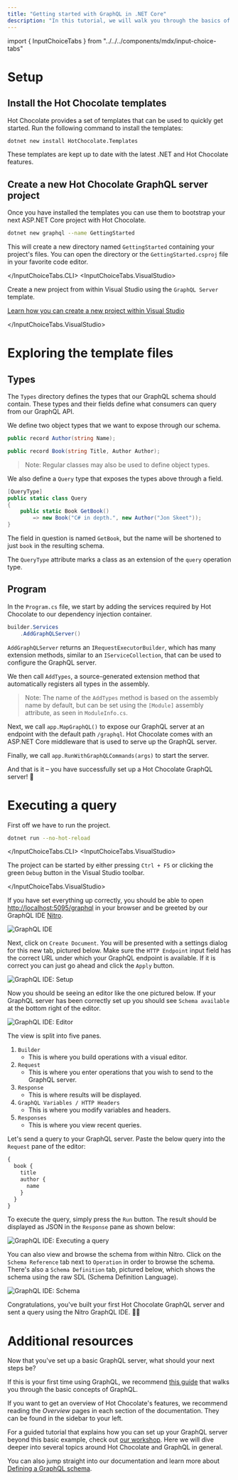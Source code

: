 ```yaml
---
title: "Getting started with GraphQL in .NET Core"
description: "In this tutorial, we will walk you through the basics of creating a GraphQL server with Hot Chocolate."
---
```


import { InputChoiceTabs } from "../../../components/mdx/input-choice-tabs"

# Setup

## Install the Hot Chocolate templates

Hot Chocolate provides a set of templates that can be used to quickly get started. Run the following command to install the templates:

```bash
dotnet new install HotChocolate.Templates
```

These templates are kept up to date with the latest .NET and Hot Chocolate features.

## Create a new Hot Chocolate GraphQL server project

Once you have installed the templates you can use them to bootstrap your next ASP.NET Core project with Hot Chocolate.

<InputChoiceTabs>
<InputChoiceTabs.CLI>

```bash
dotnet new graphql --name GettingStarted
```

This will create a new directory named `GettingStarted` containing your project's files. You can open the directory or the `GettingStarted.csproj` file in your favorite code editor.

</InputChoiceTabs.CLI>
<InputChoiceTabs.VisualStudio>

Create a new project from within Visual Studio using the `GraphQL Server` template.

[Learn how you can create a new project within Visual Studio](https://docs.microsoft.com/visualstudio/ide/create-new-project)

</InputChoiceTabs.VisualStudio>
</InputChoiceTabs>

# Exploring the template files

## Types

The `Types` directory defines the types that our GraphQL schema should contain. These types and their fields define what consumers can query from our GraphQL API.

We define two object types that we want to expose through our schema.

```csharp
public record Author(string Name);
```

```csharp
public record Book(string Title, Author Author);
```

> Note: Regular classes may also be used to define object types.

We also define a `Query` type that exposes the types above through a field.

```csharp
[QueryType]
public static class Query
{
    public static Book GetBook()
        => new Book("C# in depth.", new Author("Jon Skeet"));
}
```

The field in question is named `GetBook`, but the name will be shortened to just `book` in the resulting schema.

The `QueryType` attribute marks a class as an extension of the `query` operation type.

## Program

In the `Program.cs` file, we start by adding the services required by Hot Chocolate to our dependency injection container.

```csharp
builder.Services
    .AddGraphQLServer()
```

`AddGraphQLServer` returns an `IRequestExecutorBuilder`, which has many extension methods, similar to an `IServiceCollection`, that can be used to configure the GraphQL server.

We then call `AddTypes`, a source-generated extension method that automatically registers all types in the assembly.

> Note: The name of the `AddTypes` method is based on the assembly name by default, but can be set using the `[Module]` assembly attribute, as seen in `ModuleInfo.cs`.

Next, we call `app.MapGraphQL()` to expose our GraphQL server at an endpoint with the default path `/graphql`. Hot Chocolate comes with an ASP.NET Core middleware that is used to serve up the GraphQL server.

Finally, we call `app.RunWithGraphQLCommands(args)` to start the server.

And that is it – you have successfully set up a Hot Chocolate GraphQL server! 🚀

# Executing a query

First off we have to run the project.

<InputChoiceTabs>
<InputChoiceTabs.CLI>

```bash
dotnet run --no-hot-reload
```

</InputChoiceTabs.CLI>
<InputChoiceTabs.VisualStudio>

The project can be started by either pressing `Ctrl + F5` or clicking the green `Debug` button in the Visual Studio toolbar.

</InputChoiceTabs.VisualStudio>
</InputChoiceTabs>

If you have set everything up correctly, you should be able to open <a href="http://localhost:5095/graphql" target="_blank" rel="noopener noreferrer">http://localhost:5095/graphql</a> in your browser and be greeted by our GraphQL IDE [Nitro](/products/nitro).

![GraphQL IDE](../../../images/getting-started-nitro.webp)

Next, click on `Create Document`. You will be presented with a settings dialog for this new tab, pictured below. Make sure the `HTTP Endpoint` input field has the correct URL under which your GraphQL endpoint is available. If it is correct you can just go ahead and click the `Apply` button.

![GraphQL IDE: Setup](../../../images/getting-started-nitro-setup.webp)

Now you should be seeing an editor like the one pictured below. If your GraphQL server has been correctly set up you should see `Schema available` at the bottom right of the editor.

![GraphQL IDE: Editor](../../../images/getting-started-nitro-editor.webp)

The view is split into five panes.

1. `Builder`
    - This is where you build operations with a visual editor.
1. `Request`
    - This is where you enter operations that you wish to send to the GraphQL server.
1. `Response`
    - This is where results will be displayed.
1. `GraphQL Variables / HTTP Headers`
    - This is where you modify variables and headers.
1. `Responses`
    - This is where you view recent queries.

Let's send a query to your GraphQL server. Paste the below query into the `Request` pane of the editor:

```graphql
{
  book {
    title
    author {
      name
    }
  }
}
```

To execute the query, simply press the `Run` button. The result should be displayed as JSON in the `Response` pane as shown below:

![GraphQL IDE: Executing a query](../../../images/getting-started-nitro-query.webp)

You can also view and browse the schema from within Nitro. Click on the `Schema Reference` tab next to `Operation` in order to browse the schema. There's also a `Schema Definition` tab, pictured below, which shows the schema using the raw SDL (Schema Definition Language).

![GraphQL IDE: Schema](../../../images/getting-started-nitro-schema.webp)

Congratulations, you've built your first Hot Chocolate GraphQL server and sent a query using the Nitro GraphQL IDE. 🎉🚀

# Additional resources

Now that you've set up a basic GraphQL server, what should your next steps be?

If this is your first time using GraphQL, we recommend [this guide](https://graphql.org/learn/) that walks you through the basic concepts of GraphQL.

If you want to get an overview of Hot Chocolate's features, we recommend reading the _Overview_ pages in each section of the documentation. They can be found in the sidebar to your left.

For a guided tutorial that explains how you can set up your GraphQL server beyond this basic example, check out [our workshop](https://github.com/ChilliCream/graphql-workshop). Here we will dive deeper into several topics around Hot Chocolate and GraphQL in general.

You can also jump straight into our documentation and learn more about [Defining a GraphQL schema](/docs/hotchocolate/v15/defining-a-schema).

